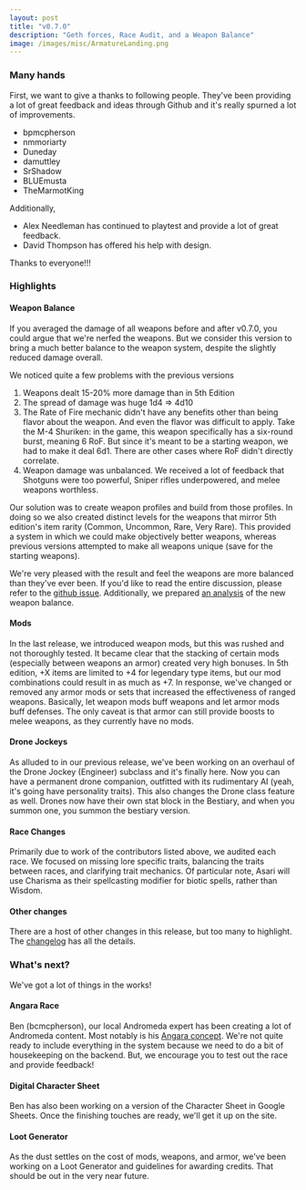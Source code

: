```yaml
---
layout: post
title: "v0.7.0"
description: "Geth forces, Race Audit, and a Weapon Balance"
image: /images/misc/ArmatureLanding.png
---
```


### Many hands
First, we want to give a thanks to following people. They've been providing a lot of great feedback and ideas
through Github and it's really spurned a lot of improvements.

* bpmcpherson
* nmmoriarty
* Duneday
* damuttley
* SrShadow
* BLUEmusta
* TheMarmotKing

Additionally,

* Alex Needleman has continued to playtest and provide a lot of great feedback.
* David Thompson has offered his help with design.

Thanks to everyone!!!

### Highlights

#### Weapon Balance
If you averaged the damage of all weapons before and after v0.7.0, you could argue that we're nerfed the weapons. But
we consider this version to bring a much better balance to the weapon system, despite the slightly reduced damage overall.

We noticed quite a few problems with the previous versions
1. Weapons dealt 15-20% more damage than in 5th Edition
2. The spread of damage was huge 1d4 => 4d10
3. The Rate of Fire mechanic didn't have any benefits other than being flavor about the weapon. And even the flavor was difficult to apply.
Take the M-4 Shuriken: in the game, this weapon specifically has a six-round burst, meaning 6 RoF. But since it's meant to be a starting weapon, we had to make it deal 6d1. There are other cases where RoF didn't directly correlate.
4. Weapon damage was unbalanced. We received a lot of feedback that Shotguns were too powerful, Sniper rifles underpowered, and melee weapons worthless.

Our solution was to create weapon profiles and build from those profiles. In doing so we also created distinct levels for
the weapons that mirror 5th edition's item rarity (Common, Uncommon, Rare, Very Rare). This provided a system in which we could
make objectively better weapons, whereas previous versions attempted to make all weapons unique (save for the starting weapons).

We're very pleased with the result and feel the weapons are more balanced than they've ever been. If you'd like to read the entire
discussion, please refer to the [github issue](https://github.com/queryluke/masseffect-5e/issues/249). Additionally, we prepared
[an analysis](https://docs.google.com/spreadsheets/d/e/2PACX-1vSq70x_GZuDKcELgX8k_7Hd6nLGu3DoIEdDwP-YEGjUU-ghGc7ot_Q7140FZwGbEalHgzPwVm4BN8y_/pubhtml?gid=332103674&single=true) of the new weapon balance.

#### Mods
In the last release, we introduced weapon mods, but this was rushed and not thoroughly tested. It became clear that the stacking of certain mods
(especially between weapons an armor) created very high bonuses. In 5th edition, +X items are limited to +4 for legendary type items, but our
mod combinations could result in as much as +7. In response, we've changed or removed any armor mods or sets that increased the effectiveness of
ranged weapons. Basically, let weapon mods buff weapons and let armor mods buff defenses. The only caveat is that armor can still provide boosts
to melee weapons, as they currently have no mods.

#### Drone Jockeys
As alluded to in our previous release, we've been working on an overhaul of the Drone Jockey (Engineer) subclass and it's finally here.
Now you can have a permanent drone companion, outfitted with its rudimentary AI (yeah, it's going have personality traits). This also changes the Drone
class feature as well. Drones now have their own stat block in the Bestiary, and when you summon one, you summon the bestiary version.

#### Race Changes
Primarily due to work of the contributors listed above, we audited each race. We focused on missing lore specific traits,
balancing the traits between races, and clarifying trait mechanics. Of particular note, Asari will use Charisma as their
spellcasting modifier for biotic spells, rather than Wisdom.

#### Other changes
There are a host of other changes in this release, but too many to highlight. The [changelog](/changelog) has all the details.

### What's next?

We've got a lot of things in the works!

#### Angara Race
Ben (bcmcpherson), our local Andromeda expert has been creating a lot of Andromeda content. Most notably is his [Angara concept](https://github.com/queryluke/masseffect-5e/issues/205).
We're not quite ready to include everything in the system because we need to do a bit of housekeeping on the backend. But, we encourage you to test
out the race and provide feedback!

#### Digital Character Sheet
Ben has also been working on a version of the Character Sheet in Google Sheets. Once the finishing touches are ready, we'll get it up on the site.

#### Loot Generator
As the dust settles on the cost of mods, weapons, and armor, we've been working on a Loot Generator and guidelines for awarding credits. That should be out in the very near future.





